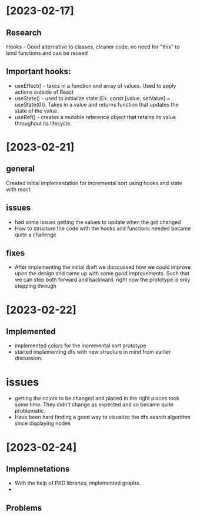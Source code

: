 # [2023-02-17]
## Research
Hooks - Good alternative to classes, cleaner code, no need for "this" to bind functions and can be reused

## Important hooks:
* useEffect() - takes in a function and array of values. Used to apply actions outside of React
* useState() - used to initialize state (Ex. const [value, setValue] = useState(0)). Takes in a value and returns function that updates the state of the value.
* useRef() - creates a mutable reference object that retains its value throughout its lifecycle.


# [2023-02-21]
## general
Created initial implementation for incremental sort using hooks and state with react. 

## issues
* had some issues getting the values to update when the got changed
* How to structure the code with the hooks and functions needed became quite a challenge

## fixes
* After implementing the initial draft we disscussed how we could improve upon the design and came up with some good improvements. Such that we can step both forward and backward. right now the prototype is only stepping through 


# [2023-02-22]
## Implemented
* implemented colors for the incremental sort prototype
* started implementing dfs with new structure in mind from earlier discussion.

# issues
* getting the colors to be changed and placed in the right places took some time. They didn't change as expected and so became quite problematic.
* Have been hard finding a good way to visualize the dfs search algorithm since displaying nodes 
 


# [2023-02-24]

## Implemnetations
* With the help of PKD libraries, implemented graphs. 
* 
## Problems

